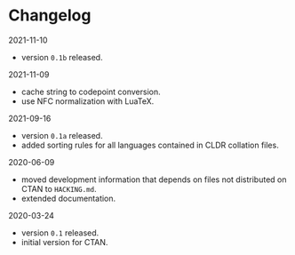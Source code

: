 # Changelog

2021-11-10

  - version `0.1b` released.

2021-11-09

  - cache string to codepoint conversion.
  - use NFC normalization with LuaTeX.

2021-09-16

  - version `0.1a` released.
  - added sorting rules for all languages contained in CLDR collation files.

2020-06-09

  - moved development information that depends on files not distributed on CTAN to `HACKING.md`. 
  - extended documentation.

2020-03-24
  
  - version `0.1` released.
  - initial version for CTAN.
